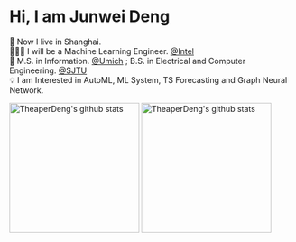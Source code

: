 # Hi, I am Junwei Deng

🏡 Now I live in Shanghai.<br>
👨🏽‍💻 I will be a Machine Learning Engineer. [@Intel](https://www.intel.com)<br>
🏫 M.S. in Information. [@Umich](https://www.si.umich.edu/) ; B.S. in Electrical and Computer Engineering. [@SJTU](https://www.sjtu.edu.cn/)<br>
💡  I am Interested in AutoML, ML System, TS Forecasting and Graph Neural Network. <br>

<p align="left">
<img alt="TheaperDeng's github stats" height='230' src="https://github-readme-stats.vercel.app/api?username=theaperdeng&show_icons=true&include_all_commits=true">
<img alt="TheaperDeng's github stats" height='230' src="https://github-readme-stats.vercel.app/api/top-langs/?username=theaperdeng">
</p>

